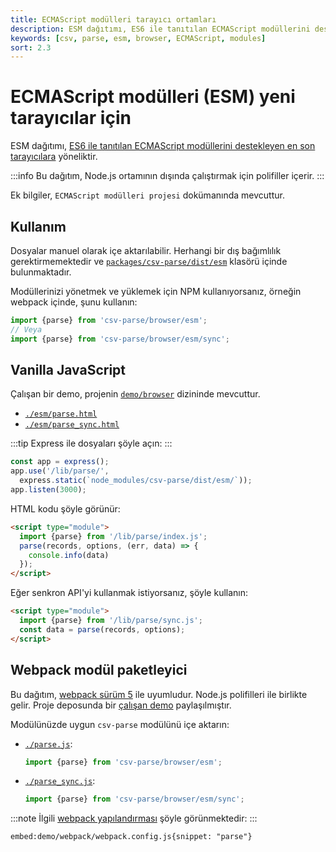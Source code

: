 ```yaml
---
title: ECMAScript modülleri tarayıcı ortamları
description: ESM dağıtımı, ES6 ile tanıtılan ECMAScript modüllerini destekleyen en son tarayıcılara yöneliktir. Bu belgede, ESM'nin nasıl kullanılacağı ve yapılandırılacağı açıklanmaktadır.
keywords: [csv, parse, esm, browser, ECMAScript, modules]
sort: 2.3
---
```


# ECMAScript modülleri (ESM) yeni tarayıcılar için

ESM dağıtımı, [ES6 ile tanıtılan ECMAScript modüllerini destekleyen en son tarayıcılara](https://caniuse.com/es6-module) yöneliktir.

:::info
Bu dağıtım, Node.js ortamının dışında çalıştırmak için polifiller içerir.
:::

Ek bilgiler, `ECMAScript modülleri projesi` dokümanında mevcuttur.

## Kullanım

Dosyalar manuel olarak içe aktarılabilir. Herhangi bir dış bağımlılık gerektirmemektedir ve [`packages/csv-parse/dist/esm`](https://github.com/adaltas/node-csv/tree/master/packages/csv-parse/dist/esm) klasörü içinde bulunmaktadır.

Modüllerinizi yönetmek ve yüklemek için NPM kullanıyorsanız, örneğin webpack içinde, şunu kullanın:

```js
import {parse} from 'csv-parse/browser/esm';
// Veya
import {parse} from 'csv-parse/browser/esm/sync';
```

## Vanilla JavaScript

Çalışan bir demo, projenin [`demo/browser`](https://github.com/adaltas/node-csv/tree/master/demo/browser) dizininde mevcuttur.

* [`./esm/parse.html`](https://github.com/adaltas/node-csv/tree/master/demo/browser/esm/parse.html)
* [`./esm/parse_sync.html`](https://github.com/adaltas/node-csv/tree/master/demo/browser/esm/parse_sync.html)

:::tip
Express ile dosyaları şöyle açın:
:::

```js
const app = express();
app.use('/lib/parse/',
  express.static(`node_modules/csv-parse/dist/esm/`));
app.listen(3000);
```

HTML kodu şöyle görünür:

```html
<script type="module">
  import {parse} from '/lib/parse/index.js';
  parse(records, options, (err, data) => {
    console.info(data)
  });
</script>
```

Eğer senkron API'yi kullanmak istiyorsanız, şöyle kullanın:

```html
<script type="module">
  import {parse} from '/lib/parse/sync.js';
  const data = parse(records, options);
</script>
```

## Webpack modül paketleyici

Bu dağıtım, [webpack sürüm 5](https://webpack.js.org/) ile uyumludur. Node.js polifilleri ile birlikte gelir. Proje deposunda bir [çalışan demo](https://github.com/adaltas/node-csv/tree/master/demo/webpack) paylaşılmıştır.

Modülünüzde uygun `csv-parse` modülünü içe aktarın:

* [`./parse.js`](https://github.com/adaltas/node-csv/blob/master/demo/webpack/src/parse.js#L2):   
  ```js
  import {parse} from 'csv-parse/browser/esm';
  ```
* [`./parse_sync.js`](https://github.com/adaltas/node-csv/blob/master/demo/webpack/src/parse_sync.js#L2):   
  ```js
  import {parse} from 'csv-parse/browser/esm/sync';
  ```

:::note
İlgili [webpack yapılandırması](https://github.com/adaltas/node-csv/tree/master/demo/webpack/webpack.config.js) şöyle görünmektedir:
:::

`embed:demo/webpack/webpack.config.js{snippet: "parse"}`